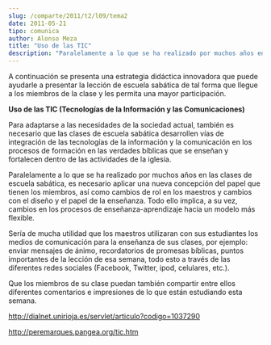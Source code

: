 ```yaml
---
slug: /comparte/2011/t2/l09/tema2
date: 2011-05-21
tipo: comunica
author: Alonso Meza
title: "Uso de las TIC"
description: "Paralelamente a lo que se ha realizado por muchos años en las clases de escuela  sabática, es necesario aplicar una nueva concepción del papel que tienen los  miembros, así como cambios de rol en los maestros y cambios con el diseño y el  papel de la enseñanza."
---
```


A continuación se presenta una estrategia didáctica innovadora que puede ayudarle a presentar la lección de escuela sabática de tal forma que llegue a los miembros de la clase y les permita una mayor participación.

**Uso de las TIC (Tecnologías de la Información y las Comunicaciones)**

Para adaptarse a las necesidades de la sociedad actual, también es necesario que las clases de escuela sabática desarrollen vías de integración de las tecnologías de la información y la comunicación en los procesos de formación en las verdades bíblicas que se enseñan y fortalecen dentro de las actividades de la iglesia.

Paralelamente a lo que se ha realizado por muchos años en las clases de escuela sabática, es necesario aplicar una nueva concepción del papel que tienen los miembros, así como cambios de rol en los maestros y cambios con el diseño y el papel de la enseñanza. Todo ello implica, a su vez, cambios en los procesos de enseñanza-aprendizaje hacia un modelo más flexible.

Sería de mucha utilidad que los maestros utilizaran con sus estudiantes los medios de comunicación para la enseñanza de sus clases, por ejemplo: enviar mensajes de ánimo, recordatorios de promesas bíblicas, puntos importantes de la lección de esa semana, todo esto a través de las diferentes redes sociales (Facebook, Twitter, ipod, celulares, etc.).

Que los miembros de su clase puedan también compartir entre ellos diferentes comentarios e impresiones de lo que están estudiando esta semana.

http://dialnet.unirioja.es/servlet/articulo?codigo=1037290

http://peremarques.pangea.org/tic.htm
